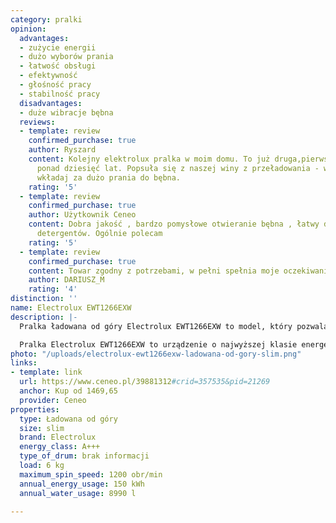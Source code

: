 ```yaml
---
category: pralki
opinion:
  advantages:
  - zużycie energii
  - dużo wyborów prania
  - łatwość obsługi
  - efektywność
  - głośność pracy
  - stabilność pracy
  disadvantages:
  - duże wibracje bębna
  reviews:
  - template: review
    confirmed_purchase: true
    author: Ryszard
    content: Kolejny elektrolux pralka w moim domu. To już druga,pierwsza służyła
      ponad dziesięć lat. Popsuła się z naszej winy z przeładowania - wniosek nie
      wkładaj za dużo prania do bębna.
    rating: '5'
  - template: review
    confirmed_purchase: true
    author: Użytkownik Ceneo
    content: Dobra jakość , bardzo pomysłowe otwieranie bębna , łatwy demontaż dozownika
      detergentów. Ogólnie polecam
    rating: '5'
  - template: review
    confirmed_purchase: true
    content: Towar zgodny z potrzebami, w pełni spełnia moje oczekiwania
    author: DARIUSZ_M
    rating: '4'
distinction: ''
name: Electrolux EWT1266EXW
description: |-
  Pralka ładowana od góry Electrolux EWT1266EXW to model, który pozwala na oszczędność czasu podczas prania. Urządzenie wyposażono w opcję opóźnienia startu, a także dostosowania długości trwania cyklu prania do użytkownika. Model może także inteligentnie wybierać parametry prania do ilości załadunku bębna. Dzięki temu pralka zużywa optymalną ilość wody i energii.

  Pralka Electrolux EWT1266EXW to urządzenie o najwyższej klasie energetycznej. Prosty wyświetlacz LCD pozwala na wygodne sterowanie jej programami. Dodatkową zaletą jest delikatne otwieranie drzwiczek, co zapewnia zwiększone bezpieczeństwo podczas użytkowania. Pojemniki na proszek i płyn są wyjątkowo łatwe do wyjęcia, co ułatwia utrzymanie ich w czystości. Jak zapewnia producent, w tym modelu można spokojnie wyczyścić ubrania przeznaczone do prania ręcznego. Urządzenie posiada specjalny program, który pierze delikatne oraz wełniane elementy garderoby, nie niszcząc ich. Pralka Electrolux to także bardzo ciekawe programy, w tym do jedwabiu, zasłon i koców.
photo: "/uploads/electrolux-ewt1266exw-ladowana-od-gory-slim.png"
links:
- template: link
  url: https://www.ceneo.pl/39881312#crid=357535&pid=21269
  anchor: Kup od 1469,65
  provider: Ceneo
properties:
  type: Ładowana od góry
  size: slim
  brand: Electrolux
  energy_class: A+++
  type_of_drum: brak informacji
  load: 6 kg
  maximum_spin_speed: 1200 obr/min
  annual_energy_usage: 150 kWh
  annual_water_usage: 8990 l

---
```

